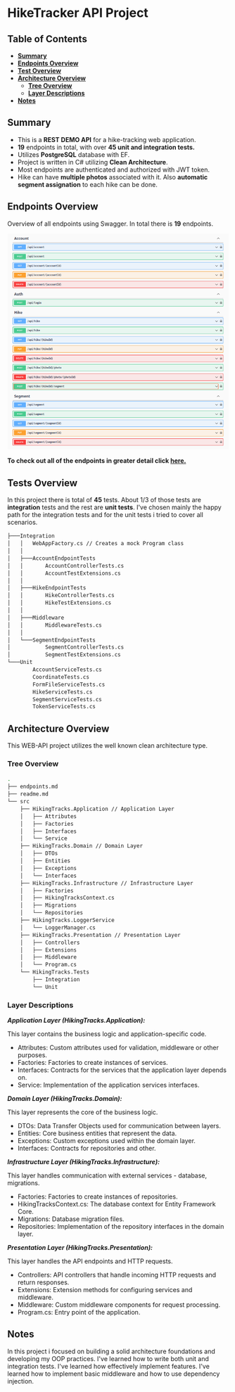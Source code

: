 # **HikeTracker API Project**

## Table of Contents

- **[Summary](#summary)**
- **[Endpoints Overview](#endpoints-overview)**
- **[Test Overview](#tests-overview)**
- **[Architecture Overview](#architecture-overview)**
  - **[Tree Overview](#tree-overview)**
  - **[Layer Descriptions](#layer-descriptions)**
- **[Notes](#notes)**

## **Summary**

- This is a **REST DEMO API** for a hike-tracking web application.
- **19** endpoints in total, with over **45 unit and integration tests.**
- Utilizes **PostgreSQL** database with EF.
- Project is written in C# utilizing **Clean Architecture**.
- Most endpoints are authenticated and authorized with JWT token.
- Hike can have **multiple photos** associated with it. Also **automatic segment assignation** to each hike can be done.

## **Endpoints Overview**

Overview of all endpoints using Swagger. In total there is **19** endpoints.

![swagger](./doc/swagger.png)

**To check out all of the endpoints in greater detail click [here.](./doc/endpoints.md)**

## **Tests Overview**

In this project there is total of **45** tests. About 1/3 of those tests are **integration** tests and the rest are **unit tests**. I've chosen mainly the happy path for the integration tests and for the unit tests i tried to cover all scenarios.

``` bash
├───Integration
│   │   WebAppFactory.cs // Creates a mock Program class
│   │
│   ├───AccountEndpointTests
│   │       AccountControllerTests.cs
│   │       AccountTestExtensions.cs
│   │
│   ├───HikeEndpointTests
│   │       HikeControllerTests.cs
│   │       HikeTestExtensions.cs
│   │
│   ├───Middleware
│   │       MiddlewareTests.cs
│   │
│   └───SegmentEndpointTests
│           SegmentControllerTests.cs
│           SegmentTestExtensions.cs
└───Unit
        AccountServiceTests.cs
        CoordinateTests.cs
        FormFileServiceTests.cs
        HikeServiceTests.cs
        SegmentServiceTests.cs
        TokenServiceTests.cs
```

## **Architecture Overview**

This WEB-API project utilizes the well known clean architecture type.

### Tree Overview

``` bash
.
├── endpoints.md
├── readme.md
└── src
    ├── HikingTracks.Application // Application Layer
    │   ├── Attributes
    │   ├── Factories
    │   ├── Interfaces
    │   └── Service
    ├── HikingTracks.Domain // Domain Layer
    │   ├── DTOs
    │   ├── Entities
    │   ├── Exceptions
    │   └── Interfaces
    ├── HikingTracks.Infrastructure // Infrastructure Layer
    │   ├── Factories
    │   ├── HikingTracksContext.cs
    │   ├── Migrations
    │   └── Repositories
    ├── HikingTracks.LoggerService
    │   └── LoggerManager.cs
    ├── HikingTracks.Presentation // Presentation Layer
    │   ├── Controllers
    │   ├── Extensions
    │   ├── Middleware
    │   └── Program.cs
    └── HikingTracks.Tests
        ├── Integration
        └── Unit
```

### **Layer Descriptions**

***Application Layer (HikingTracks.Application):***

This layer contains the business logic and application-specific code.

- Attributes: Custom attributes used for validation, middleware or other purposes.
- Factories: Factories to create instances of services.
- Interfaces: Contracts for the services that the application layer depends on.
- Service: Implementation of the application services interfaces.

***Domain Layer (HikingTracks.Domain):***

This layer represents the core of the business logic.

- DTOs: Data Transfer Objects used for communication between layers.
- Entities: Core business entities that represent the data.
- Exceptions: Custom exceptions used within the domain layer.
- Interfaces: Contracts for repositories and other.

***Infrastructure Layer (HikingTracks.Infrastructure):***

This layer handles communication with external services - database, migrations.

- Factories: Factories to create instances of repositories.
- HikingTracksContext.cs: The database context for Entity Framework Core.
- Migrations: Database migration files.
- Repositories: Implementation of the repository interfaces in the domain layer.

***Presentation Layer (HikingTracks.Presentation):***

This layer handles the API endpoints and HTTP requests.

- Controllers: API controllers that handle incoming HTTP requests and return responses.
- Extensions: Extension methods for configuring services and middleware.
- Middleware: Custom middleware components for request processing.
- Program.cs: Entry point of the application.

## Notes

In this project i focused on building a solid architecture foundations and developing my OOP practices. I've learned how to write both unit and integration tests. I've learned how effectively implement features. I've learned how to implement basic middleware and how to use dependency injection.
